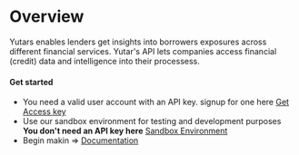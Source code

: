 # Overview
Yutars enables lenders get insights into borrowers exposures across different financial services. Yutar's API lets companies access financial (credit) data and intelligence into their processess.

#### Get started
  - You need a valid user account with an API key. signup for one here [Get Access key](https://api.yutars.com/signup)
  - Use our sandbox environment for testing and development purposes **You don't need an API key here** [Sandbox Environment](https://sandbox.yutars.com)
  - Begin makin => [Documentation](https://docs.yutars.com/api)